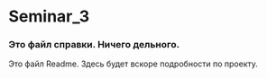 # Seminar_3

### Это файл справки. Ничего дельного.

Это файл Readme. Здесь будет вскоре подробности по проекту.